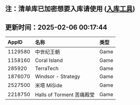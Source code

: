 ## 注：清单库已加密想要入库请使用 ([入库工具](https://github.com/BlankTMing/ManifestAutoUpdate/releases))

## 更新时间：2025-02-06 00:17:44
| AppID | 名称 | 类型  |
| :-------------------- | :----------------------------- | :----------- |
| 1129580 | 中世纪王朝| Game |
| 1158160 | Coral Island| Game |
| 285920 | TerraTech| Game |
| 1876070 | Windsor - Strategy| Game |
| 2527500 | 米塔 MiSide| Game |
| 2218750 | Halls of Torment 苦痛殿堂| Game |
